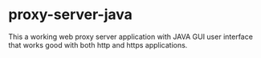 # proxy-server-java
This a working web proxy server application with JAVA GUI user interface that works good with both http and https applications.
